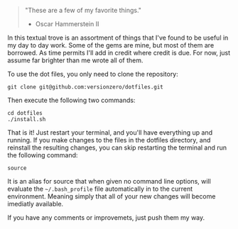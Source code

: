 > "These are a few of my favorite things." 
> - Oscar Hammerstein II

In this textual trove is an assortment of things that I've found to be
useful in my day to day work.  Some of the gems are mine, but most of
them are borrowed.  As time permits I'll add in credit where credit is
due.  For now, just assume far brighter than me wrote all of them.

To use the dot files, you only need to clone the repository:

    git clone git@github.com:versionzero/dotfiles.git

Then execute the following two commands:

    cd dotfiles
    ./install.sh

That is it!  Just restart your terminal, and you'll have everything up
and running.  If you make changes to the files in the dotfiles
directory, and reinstall the resulting changes, you can skip
restarting the terminal and run the following command:

    source

It is an alias for source that when given no command line options,
will evaluate the `~/.bash_profile` file automatically in to the
current environment.  Meaning simply that all of your new changes will
become imediatly available.

If you have any comments or improvemets, just push them my way.
